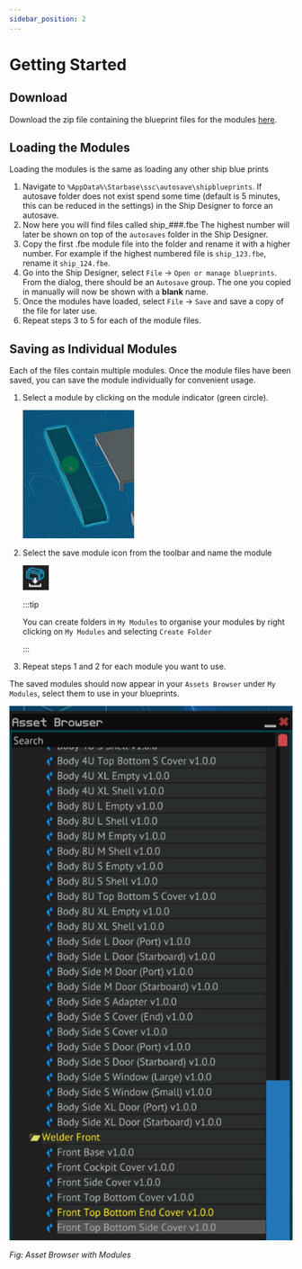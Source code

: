 ```yaml
---
sidebar_position: 2
---
```


# Getting Started

## Download

Download the zip file containing the blueprint files for the modules [here](https://github.com/vinteo/starbase-ship-welder/raw/main/blueprints/framework/welder.zip).

## Loading the Modules

Loading the modules is the same as loading any other ship blue prints

1. Navigate to `%AppData%\Starbase\ssc\autosave\shipblueprints`. If autosave folder does not exist spend some time (default is 5 minutes, this can be reduced in the settings) in the Ship Designer to force an autosave.
2. Now here you will find files called ship_###.fbe The highest number will later be shown on top of the `autosaves` folder in the Ship Designer.
3. Copy the first .fbe module file into the folder and rename it with a higher number. For example if the highest numbered file is `ship_123.fbe`, rename it `ship_124.fbe`.
4. Go into the Ship Designer, select `File` -> `Open or manage blueprints`. From the dialog, there should be an `Autosave` group. The one you copied in manually will now be shown with a **blank** name.
5. Once the modules have loaded, select `File` -> `Save` and save a copy of the file for later use.
6. Repeat steps 3 to 5 for each of the module files.

## Saving as Individual Modules

Each of the files contain multiple modules. Once the module files have been saved, you can save the module individually for convenient usage.

1. Select a module by clicking on the module indicator (green circle).

   ![Select Module](./img/select_module.png)

2. Select the save module icon from the toolbar and name the module

   ![Save module icon](./img/save_module.png)

   :::tip

   You can create folders in `My Modules` to organise your modules by right clicking on `My Modules` and selecting `Create Folder`

   :::

3. Repeat steps 1 and 2 for each module you want to use.

The saved modules should now appear in your `Assets Browser` under `My Modules`, select them to use in your blueprints.

![Asset Browser with Modules](./img/asset_browser.png)

_Fig: Asset Browser with Modules_
